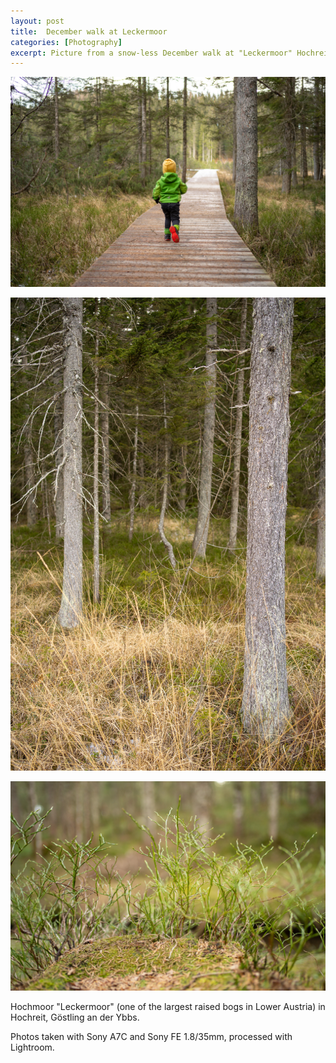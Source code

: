```yaml
---
layout: post
title:  December walk at Leckermoor
categories: [Photography] 
excerpt: Picture from a snow-less December walk at "Leckermoor" Hochreit
---
```


[![Hochmoor Hochreit 1](../images/20201205/20201205-1.jpg)](../images/20201205/20201205-1.jpg)

[![Hochmoor Hochreit 2](../images/20201205/20201205-2.jpg)](../images/20201205/20201205-2.jpg)

[![Hochmoor Hochreit 3](../images/20201205/20201205-3.jpg)](../images/20201205/20201205-3.jpg)

Hochmoor "Leckermoor" (one of the largest raised bogs in Lower Austria) in Hochreit, Göstling an der Ybbs.

Photos taken with Sony A7C and Sony FE 1.8/35mm, processed with Lightroom.